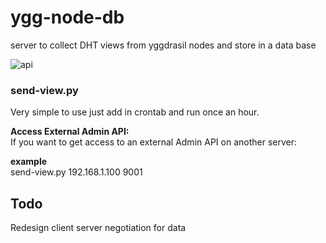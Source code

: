 # ygg-node-db
server to collect DHT views from yggdrasil nodes and store in a data base

![api](https://github.com/yakamok/ygg-node-db/blob/master/api.png)

### send-view.py

Very simple to use just add in crontab and run once an hour.  

__Access External Admin API:__  
If you want to get access to an external Admin API on another server:  

__example__  
send-view.py 192.168.1.100 9001  


## Todo

Redesign client server negotiation for data  
